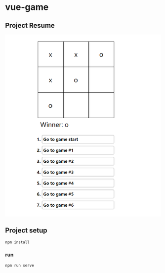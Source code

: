# vue-game

## Project Resume
![游戏页面](https://github.com/rayeric/vue-game/blob/master/public/images/game.png)

## Project setup
```
npm install
```

### run
```
npm run serve
```

